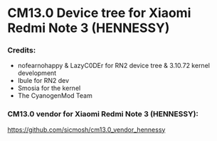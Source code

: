 # CM13.0 Device tree for Xiaomi Redmi Note 3 (HENNESSY)


### Credits:
  - nofearnohappy & LazyC0DEr for RN2 device tree & 3.10.72 kernel development
  - lbule for RN2 dev
  - Smosia for the kernel
  - The CyanogenMod Team

### CM13.0 vendor for Xiaomi Redmi Note 3 (HENNESSY):

https://github.com/sicmosh/cm13.0_vendor_hennessy
